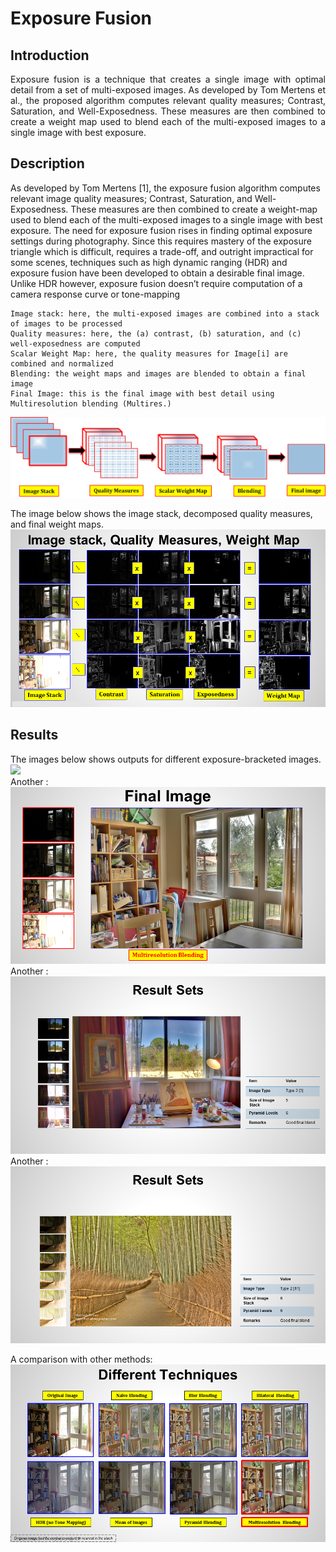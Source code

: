 # Exposure Fusion

## Introduction
<p style="text-align: justify">
Exposure fusion is a technique that creates a single image with optimal detail from a set of multi-exposed images. As developed by Tom Mertens et al., the proposed algorithm computes relevant quality measures; Contrast, Saturation, and Well-Exposedness. These measures are then combined to create a weight map used to blend each of the multi-exposed images to a single image with best exposure. </p>

## Description
As developed by Tom Mertens [1], the exposure fusion algorithm computes relevant image quality measures; Contrast, Saturation, and Well-Exposedness.  These measures are then combined to create a weight-map used to blend each of the multi-exposed images to a single image with best exposure. The need for exposure fusion rises in finding optimal exposure settings during photography. Since this requires mastery of the exposure triangle which is difficult, requires a trade-off, and outright impractical for some scenes, techniques such as high dynamic ranging (HDR) and exposure fusion have been developed to obtain a desirable final image. Unlike HDR however, exposure fusion doesn’t require computation of a camera response curve or tone-mapping

```
Image stack: here, the multi-exposed images are combined into a stack of images to be processed
Quality measures: here, the (a) contrast, (b) saturation, and (c) well-exposedness are computed
Scalar Weight Map: here, the quality measures for Image[i] are combined and normalized
Blending: the weight maps and images are blended to obtain a final image  
Final Image: this is the final image with best detail using Multiresolution blending (Multires.)  
```

![](exposure_fusion_image.png)  

The image below shows the image stack, decomposed quality measures, and final weight maps.  
![](steps_image.png)  


## Results
The images below shows outputs for different exposure-bracketed images.  
![](Final_HDR_image_own.png)  
Another :  
![](results_3.png) 
Another :  
![](results_1.png)  
Another :  
![](results_2.png)  
 

A comparison with other methods:  
![](different_results.png)



